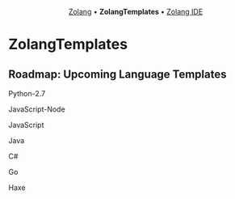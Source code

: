 <p align="center">
  <a href="https://github.com/Zolang/Zolang">Zolang</a> &bull;
  <b> ZolangTemplates </b> &bull;
  <a href="https://github.com/Zolang/ZolangIDE">Zolang IDE</a>
</p>

# ZolangTemplates

## Roadmap: Upcoming Language Templates

Python-2.7

JavaScript-Node

JavaScript

Java

C#

Go

Haxe
